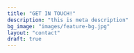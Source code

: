 ```yaml
---
title: "GET IN TOUCH!"
description: "this is meta description"
bg_image: "images/feature-bg.jpg"
layout: "contact"
draft: true
---
```

